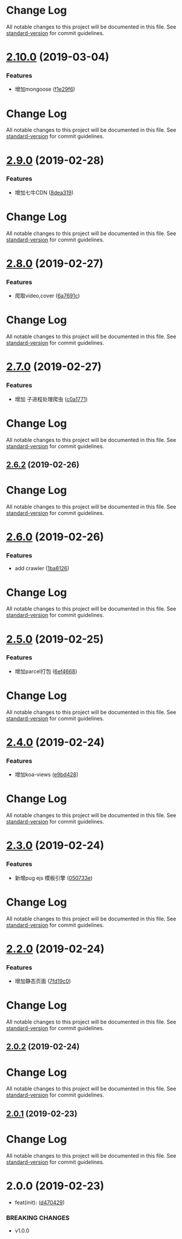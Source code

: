 # Change Log

All notable changes to this project will be documented in this file. See [standard-version](https://github.com/conventional-changelog/standard-version) for commit guidelines.

# [2.10.0](https://github.com/zhangximufeng/trailer/compare/v2.9.0...v2.10.0) (2019-03-04)


### Features

* 增加mongoose ([f1e29f6](https://github.com/zhangximufeng/trailer/commit/f1e29f6))



# Change Log

All notable changes to this project will be documented in this file. See [standard-version](https://github.com/conventional-changelog/standard-version) for commit guidelines.

# [2.9.0](https://github.com/zhangximufeng/trailer/compare/v2.8.0...v2.9.0) (2019-02-28)


### Features

* 增加七牛CDN ([8dea319](https://github.com/zhangximufeng/trailer/commit/8dea319))



# Change Log

All notable changes to this project will be documented in this file. See [standard-version](https://github.com/conventional-changelog/standard-version) for commit guidelines.

# [2.8.0](https://github.com/zhangximufeng/trailer/compare/v2.7.0...v2.8.0) (2019-02-27)


### Features

* 爬取video,cover ([6a7691c](https://github.com/zhangximufeng/trailer/commit/6a7691c))



# Change Log

All notable changes to this project will be documented in this file. See [standard-version](https://github.com/conventional-changelog/standard-version) for commit guidelines.

# [2.7.0](https://github.com/zhangximufeng/trailer/compare/v2.6.2...v2.7.0) (2019-02-27)


### Features

* 增加 子进程处理爬虫 ([c0a1771](https://github.com/zhangximufeng/trailer/commit/c0a1771))



# Change Log

All notable changes to this project will be documented in this file. See [standard-version](https://github.com/conventional-changelog/standard-version) for commit guidelines.

## [2.6.2](https://github.com/zhangximufeng/trailer/compare/v2.6.0...v2.6.2) (2019-02-26)



# Change Log

All notable changes to this project will be documented in this file. See [standard-version](https://github.com/conventional-changelog/standard-version) for commit guidelines.

# [2.6.0](https://github.com/zhangximufeng/trailer/compare/v2.5.0...v2.6.0) (2019-02-26)


### Features

* add crawler ([1ba8126](https://github.com/zhangximufeng/trailer/commit/1ba8126))



# Change Log

All notable changes to this project will be documented in this file. See [standard-version](https://github.com/conventional-changelog/standard-version) for commit guidelines.

# [2.5.0](https://github.com/zhangximufeng/trailer/compare/v2.4.0...v2.5.0) (2019-02-25)


### Features

* 增加parcel打包 ([6ef4668](https://github.com/zhangximufeng/trailer/commit/6ef4668))



# Change Log

All notable changes to this project will be documented in this file. See [standard-version](https://github.com/conventional-changelog/standard-version) for commit guidelines.

# [2.4.0](https://github.com/zhangximufeng/trailer/compare/v2.3.0...v2.4.0) (2019-02-24)


### Features

* 增加koa-views ([e9bd428](https://github.com/zhangximufeng/trailer/commit/e9bd428))



# Change Log

All notable changes to this project will be documented in this file. See [standard-version](https://github.com/conventional-changelog/standard-version) for commit guidelines.

# [2.3.0](https://github.com/zhangximufeng/trailer/compare/v2.2.0...v2.3.0) (2019-02-24)


### Features

* 新增pug ejs 模板引擎 ([050733e](https://github.com/zhangximufeng/trailer/commit/050733e))



# Change Log

All notable changes to this project will be documented in this file. See [standard-version](https://github.com/conventional-changelog/standard-version) for commit guidelines.

# [2.2.0](https://github.com/zhangximufeng/trailer/compare/v2.0.2...v2.2.0) (2019-02-24)


### Features

* 增加静态页面 ([7fd19c0](https://github.com/zhangximufeng/trailer/commit/7fd19c0))



# Change Log

All notable changes to this project will be documented in this file. See [standard-version](https://github.com/conventional-changelog/standard-version) for commit guidelines.

## [2.0.2](https://github.com/zhangximufeng/trailer/compare/v2.0.1...v2.0.2) (2019-02-24)



# Change Log

All notable changes to this project will be documented in this file. See [standard-version](https://github.com/conventional-changelog/standard-version) for commit guidelines.

## [2.0.1](https://github.com/zhangximufeng/trailer/compare/v2.0.0...v2.0.1) (2019-02-23)



# Change Log

All notable changes to this project will be documented in this file. See [standard-version](https://github.com/conventional-changelog/standard-version) for commit guidelines.

# 2.0.0 (2019-02-23)


* feat(init): ([d470429](https://github.com/zhangximufeng/trailer/commit/d470429))


### BREAKING CHANGES

* v1.0.0
